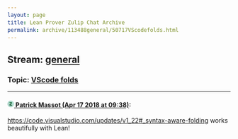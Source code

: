 ```yaml
---
layout: page
title: Lean Prover Zulip Chat Archive 
permalink: archive/113488general/50717VScodefolds.html
---
```


## Stream: [general](index.html)
### Topic: [VScode folds](50717VScodefolds.html)

---

#### [![Click to go to Zulip](../../assets/img/zulip2.png) Patrick Massot (Apr 17 2018 at 09:38)](https://leanprover.zulipchat.com/#narrow/stream/113488-general/topic/VScode%20folds/near/125186341):
https://code.visualstudio.com/updates/v1_22#_syntax-aware-folding works beautifully with Lean!

